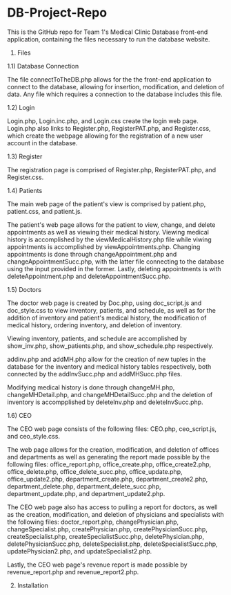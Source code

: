 # DB-Project-Repo
This is the GitHub repo for Team 1's Medical Clinic Database front-end application, containing the files necessary to run the database website.

1) Files

1.1) Database Connection

The file connectToTheDB.php allows for the the front-end application to connect to the database, allowing for insertion, modification, and deletion of data. Any file which requires a connection to the database includes this file.

1.2) Login

Login.php, Login.inc.php, and Login.css create the login web page. Login.php also links to Register.php, RegisterPAT.php, and Register.css, which create the webpage allowing for the registration of a new user account in the database.

1.3) Register

The registration page is comprised of Register.php, RegisterPAT.php, and Register.css.

1.4) Patients

The main web page of the patient's view is comprised by patient.php, patient.css, and patient.js.

The patient's web page allows for the patient to view, change, and delete appointments as well as viewing their medical history. Viewing medical history is accomplished by the viewMedicalHistory.php file while viwing appointments is accomplished by viewAppointments.php. Changing appointments is done through changeAppointment.php and changeAppointmentSucc.php, with the latter file connecting to the database using the input provided in the former. Lastly, deleting appointments is with deleteAppointment.php and deleteAppointmentSucc.php.

1.5) Doctors

The doctor web page is created by Doc.php, using doc_script.js and doc_style.css to view inventory, patients, and schedule, as well as for the addition of inventory and patient's medical history, the modification of medical history, ordering inventory, and deletion of inventory.

Viewing inventory, patients, and schedule are accomplished by show_inv.php, show_patients.php, and show_schedule.php respectively.

addinv.php and addMH.php allow for the creation of new tuples in the database for the inventory and medical history tables respectively, both connected by the addInvSucc.php and addMHSucc.php files.

Modifying medical history is done through changeMH.php, changeMHDetail.php, and changeMHDetailSucc.php and the deletion of inventory is accompplished by deleteInv.php and deleteInvSucc.php.

1.6) CEO

The CEO web page consists of the following files: CEO.php, ceo_script.js, and ceo_style.css. 

The web page allows for the creation, modification, and deletion of offices and departments as well as generating the report made possible by the following files: office_report.php, office_create.php, office_create2.php, office_delete.php, office_delete_succ.php, office_update.php, office_update2.php, department_create.php, department_create2.php, department_delete.php, department_delete_succ.php, department_update.php, and department_update2.php. 

The CEO web page also has access to pulling a report for doctors, as well as the creation, modification, and deletion of physicians and specialists with the following files: doctor_report.php, changePhysician.php, changeSpecialist.php, createPhysician.php, createPhysicianSucc.php, createSpecialist.php, createSpecialistSucc.php, deletePhysician.php, deletePhysicianSucc.php, deleteSpecialist.php, deleteSpecialistSucc.php, updatePhysician2.php, and updateSpecialist2.php. 

Lastly, the CEO web page's revenue report is made possible by revenue_report.php and revenue_report2.php.

2) Installation
